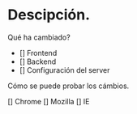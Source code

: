 # Descipción.
Qué ha cambiado?
- [] Frontend
- [] Backend
- [] Configuración del server

Cómo se puede probar los cámbios.

[] Chrome
[] Mozilla
[] IE
